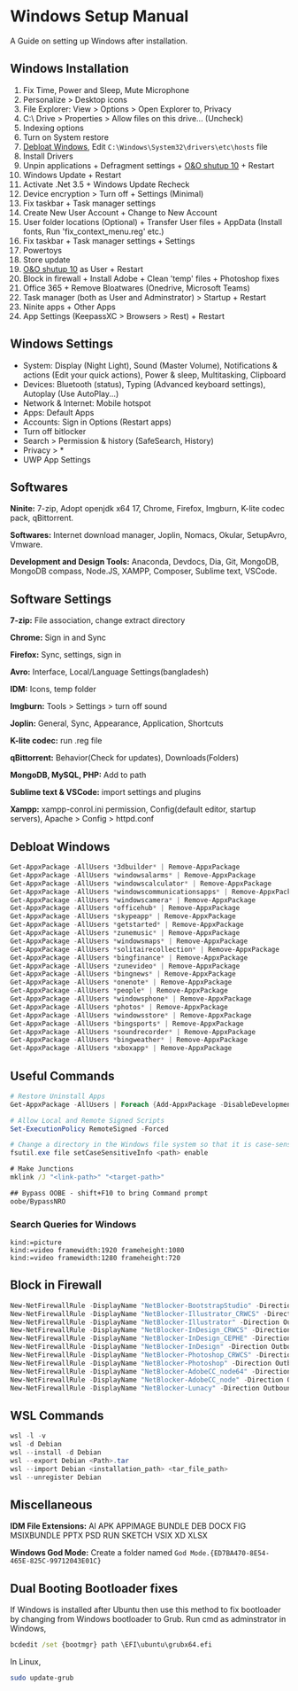 # Windows Setup Manual

A Guide on setting up Windows after installation.

## Windows Installation

1. Fix Time, Power and Sleep, Mute Microphone
2. Personalize > Desktop icons
3. File Explorer: View > Options > Open Explorer to, Privacy
4. C:\\ Drive > Properties > Allow files on this drive... (Uncheck)
5. Indexing options
6. Turn on System restore
7. [Debloat Windows](https://github.com/Raphire/Win11Debloat), Edit `C:\Windows\System32\drivers\etc\hosts` file
8. Install Drivers
9. Unpin applications + Defragment settings + [O&O shutup 10](https://www.oo-software.com/en/shutup10) + Restart
10. Windows Update + Restart
11. Activate .Net 3.5 + Windows Update Recheck
12. Device encryption > Turn off + Settings (Minimal)
13. Fix taskbar + Task manager settings
14. Create New User Account + Change to New Account
15. User folder locations (Optional) + Transfer User files + AppData (Install fonts, Run 'fix_context_menu.reg' etc.)
16. Fix taskbar + Task manager settings + Settings
17. Powertoys
18. Store update
19. [O&O shutup 10](https://www.oo-software.com/en/shutup10) as User + Restart
20. Block in firewall + Install Adobe + Clean 'temp' files + Photoshop fixes
21. Office 365 + Remove Bloatwares (Onedrive, Microsoft Teams)
22. Task manager (both as User and Adminstrator) > Startup + Restart
23. Ninite apps + Other Apps
24. App Settings (KeepassXC > Browsers > Rest) + Restart

## Windows Settings

- System: Display (Night Light), Sound (Master Volume), Notifications & actions (Edit your quick actions), Power & sleep, Multitasking, Clipboard
- Devices: Bluetooth (status), Typing (Advanced keyboard settings), Autoplay (Use AutoPlay...)
- Network & Internet: Mobile hotspot
- Apps: Default Apps
- Accounts: Sign in Options (Restart apps)
- Turn off bitlocker
- Search > Permission & history (SafeSearch, History)
- Privacy > \*
- UWP App Settings

## Softwares

**Ninite:** 7-zip, Adopt openjdk x64 17, Chrome, Firefox, Imgburn, K-lite codec pack, qBittorrent.

**Softwares:** Internet download manager, Joplin, Nomacs, Okular, SetupAvro, Vmware.

**Development and Design Tools:** Anaconda, Devdocs, Dia, Git, MongoDB, MongoDB compass, Node.JS, XAMPP, Composer, Sublime text, VSCode.

## Software Settings

**7-zip:** File association, change extract directory

**Chrome:** Sign in and Sync

**Firefox:** Sync, settings, sign in

**Avro:** Interface, Local/Language Settings(bangladesh)

**IDM:** Icons, temp folder

**Imgburn:** Tools > Settings > turn off sound

**Joplin:** General, Sync, Appearance, Application, Shortcuts

**K-lite codec:** run .reg file

**qBittorrent:** Behavior(Check for updates), Downloads(Folders)

**MongoDB, MySQL, PHP:** Add to path

**Sublime text & VSCode:** import settings and plugins

**Xampp:** xampp-conrol.ini permission, Config(default editor, startup servers), Apache > Config > httpd.conf

## Debloat Windows

```powershell
Get-AppxPackage -AllUsers *3dbuilder* | Remove-AppxPackage
Get-AppxPackage -AllUsers *windowsalarms* | Remove-AppxPackage
Get-AppxPackage -AllUsers *windowscalculator* | Remove-AppxPackage
Get-AppxPackage -AllUsers *windowscommunicationsapps* | Remove-AppxPackage
Get-AppxPackage -AllUsers *windowscamera* | Remove-AppxPackage
Get-AppxPackage -AllUsers *officehub* | Remove-AppxPackage
Get-AppxPackage -AllUsers *skypeapp* | Remove-AppxPackage
Get-AppxPackage -AllUsers *getstarted* | Remove-AppxPackage
Get-AppxPackage -AllUsers *zunemusic* | Remove-AppxPackage
Get-AppxPackage -AllUsers *windowsmaps* | Remove-AppxPackage
Get-AppxPackage -AllUsers *solitairecollection* | Remove-AppxPackage
Get-AppxPackage -AllUsers *bingfinance* | Remove-AppxPackage
Get-AppxPackage -AllUsers *zunevideo* | Remove-AppxPackage
Get-AppxPackage -AllUsers *bingnews* | Remove-AppxPackage
Get-AppxPackage -AllUsers *onenote* | Remove-AppxPackage
Get-AppxPackage -AllUsers *people* | Remove-AppxPackage
Get-AppxPackage -AllUsers *windowsphone* | Remove-AppxPackage
Get-AppxPackage -AllUsers *photos* | Remove-AppxPackage
Get-AppxPackage -AllUsers *windowsstore* | Remove-AppxPackage
Get-AppxPackage -AllUsers *bingsports* | Remove-AppxPackage
Get-AppxPackage -AllUsers *soundrecorder* | Remove-AppxPackage
Get-AppxPackage -AllUsers *bingweather* | Remove-AppxPackage
Get-AppxPackage -AllUsers *xboxapp* | Remove-AppxPackage
```

## Useful Commands

```powershell
# Restore Uninstall Apps
Get-AppxPackage -AllUsers | Foreach {Add-AppxPackage -DisableDevelopmentMode -Register "$($_.InstallLocation)\AppXManifest.xml"}

# Allow Local and Remote Signed Scripts
Set-ExecutionPolicy RemoteSigned -Forced

# Change a directory in the Windows file system so that it is case-sensitive (FOO !== foo)
fsutil.exe file setCaseSensitiveInfo <path> enable
```

```cmd
# Make Junctions
mklink /J "<link-path>" "<target-path>"

## Bypass OOBE - shift+F10 to bring Command prompt
oobe/BypassNRO
```

### Search Queries for Windows

```
kind:=picture
kind:=video framewidth:1920 frameheight:1080
kind:=video framewidth:1280 frameheight:720
```

## Block in Firewall

```powershell
New-NetFirewallRule -DisplayName "NetBlocker-BootstrapStudio" -Direction Outbound -Program "C:\Users\User\AppData\Local\Programs\bstudio\Bootstrap Studio.exe" -Action Block
New-NetFirewallRule -DisplayName "NetBlocker-Illustrator_CRWCS" -Direction Outbound -Program "C:\Program Files\Adobe\Adobe Illustrator 2020\Support Files\Contents\Windows\CRWindowsClientService.exe" -Action Block
New-NetFirewallRule -DisplayName "NetBlocker-Illustrator" -Direction Outbound -Program "C:\Program Files\Adobe\Adobe Illustrator 2020\Support Files\Contents\Windows\Illustrator.exe" -Action Block
New-NetFirewallRule -DisplayName "NetBlocker-InDesign_CRWCS" -Direction Outbound -Program "C:\Program Files\Adobe\Adobe InDesign 2020\CRWindowsClientService.exe" -Action Block
New-NetFirewallRule -DisplayName "NetBlocker-InDesign_CEPHE" -Direction Outbound -Program "C:\Program Files\Adobe\Adobe InDesign 2020\Resources\CEP\CEPHtmlEngine\CEPHtmlEngine.exe" -Action Block
New-NetFirewallRule -DisplayName "NetBlocker-InDesign" -Direction Outbound -Program "C:\Program Files\Adobe\Adobe InDesign 2020\InDesign.exe" -Action Block
New-NetFirewallRule -DisplayName "NetBlocker-Photoshop_CRWCS" -Direction Outbound -Program "C:\Program Files\Adobe\Adobe Photoshop 2020\CRWindowsClientService.exe" -Action Block
New-NetFirewallRule -DisplayName "NetBlocker-Photoshop" -Direction Outbound -Program "C:\Program Files\Adobe\Adobe Photoshop 2020\Photoshop.exe" -Action Block
New-NetFirewallRule -DisplayName "NetBlocker-AdobeCC_node64" -Direction Outbound -Program "C:\Program Files\Common Files\Adobe\Creative Cloud Libraries\libs\node.exe" -Action Block
New-NetFirewallRule -DisplayName "NetBlocker-AdobeCC_node" -Direction Outbound -Program "C:\Program Files (x86)\Adobe\Adobe Creative Cloud Experience\libs\node.exe" -Action Block
New-NetFirewallRule -DisplayName "NetBlocker-Lunacy" -Direction Outbound -Program "C:\Program Files\Lunacy\Lunacy.exe" -Action Block
```

## WSL Commands

```powershell
wsl -l -v
wsl -d Debian
wsl --install -d Debian
wsl --export Debian <Path>.tar
wsl --import Debian <installation_path> <tar_file_path>
wsl --unregister Debian
```

## Miscellaneous

**IDM File Extensions:** AI APK APPIMAGE BUNDLE DEB DOCX FIG MSIXBUNDLE PPTX PSD RUN SKETCH VSIX XD XLSX

**Windows God Mode:** Create a folder named `God Mode.{ED7BA470-8E54-465E-825C-99712043E01C}`

## Dual Booting Bootloader fixes

If Windows is installed after Ubuntu then use this method to fix bootloader by changing from Windows bootloader to Grub. Run cmd as adminstrator in Windows,

```cmd
bcdedit /set {bootmgr} path \EFI\ubuntu\grubx64.efi
```

In Linux,

```bash
sudo update-grub
```
